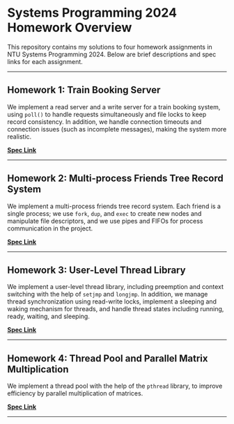 # Systems Programming 2024 Homework Overview

This repository contains my solutions to four homework assignments in NTU Systems Programming 2024. Below are brief descriptions and spec links for each assignment.

---

## Homework 1: Train Booking Server

We implement a read server and a write server for a train booking system, using `poll()` to handle requests simultaneously and file locks to keep record consistency. In addition, we handle connection timeouts and connection issues (such as incomplete messages), making the system more realistic.

**[Spec Link](https://hackmd.io/@EdisonCHEN/sp-hw1)**

---

## Homework 2: Multi-process Friends Tree Record System

We implement a multi-process friends tree record system. Each friend is a single process; we use `fork`, `dup`, and `exec` to create new nodes and manipulate file descriptors, and we use pipes and FIFOs for process communication in the project.

**[Spec Link](https://hackmd.io/@EdisonCHEN/sp-hw2)**

---

## Homework 3: User-Level Thread Library

We implement a user-level thread library, including preemption and context switching with the help of `setjmp` and `longjmp`. In addition, we manage thread synchronization using read-write locks, implement a sleeping and waking mechanism for threads, and handle thread states including running, ready, waiting, and sleeping.

**[Spec Link](https://hackmd.io/@EdisonCHEN/sp-hw3)**

---

## Homework 4: Thread Pool and Parallel Matrix Multiplication

We implement a thread pool with the help of the `pthread` library, to improve efficiency by parallel multiplication of matrices.

**[Spec Link](https://hackmd.io/@EdisonCHEN/sp-hw4)**

---

